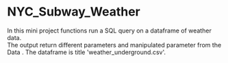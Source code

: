 NYC_Subway_Weather 
==========

In this mini project functions run a SQL query on a dataframe of
weather data.  
The output return different parameters and manipulated parameter
from the Data . 
The dataframe is title 'weather_underground.csv'.


